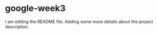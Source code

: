 # google-week3

I am editing the README file. Adding some more details about the project description.

